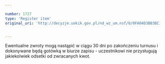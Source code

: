 ```yaml
---

number: 1727
type: 'Register item'
original_uri: 'http://decyzje.uokik.gov.pl/nd_wz_um.nsf/0/0FA04D3BB3BC1ADDC125765F00447655?OpenDocument'


---
```


Ewentualne zwroty mogą nastąpić w ciągu 30 dni po zakończeniu turnusu i dokonywane będą gotówką w biurze zapisu - uczestnikowi nie przysługują jakiekolwiek odsetki od zwracanych kwot.
